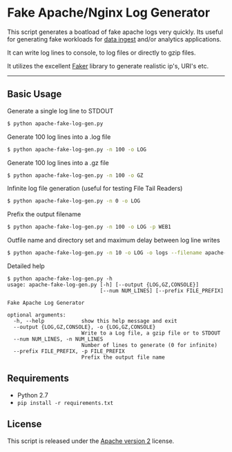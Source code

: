 # Fake Apache/Nginx Log Generator

This script generates a boatload of fake apache logs very quickly. Its useful for generating fake workloads for [data ingest](http://github.com/streamsets/datacollector) and/or analytics applications.

It can write log lines to console, to log files or directly to gzip files.

It utilizes the excellent [Faker](https://github.com/joke2k/faker/) library to generate realistic ip's, URI's etc.

***

## Basic Usage

Generate a single log line to STDOUT

```bash
$ python apache-fake-log-gen.py  
```

Generate 100 log lines into a .log file

```bash
$ python apache-fake-log-gen.py -n 100 -o LOG 
```

Generate 100 log lines into a .gz file

```bash
$ python apache-fake-log-gen.py -n 100 -o GZ 
```

Infinite log file generation (useful for testing File Tail Readers)

```bash
$ python apache-fake-log-gen.py -n 0 -o LOG 
```

Prefix the output filename

```bash
$ python apache-fake-log-gen.py -n 100 -o LOG -p WEB1
```

Outfile name and directory set and maximum delay between log line writes

```bash
$ python apache-fake-log-gen.py -n 10 -o LOG -o logs --filename apache-access --max-dealy 1000 
```

Detailed help
```
$ python apache-fake-log-gen.py -h
usage: apache-fake-log-gen.py [-h] [--output {LOG,GZ,CONSOLE}]
                              [--num NUM_LINES] [--prefix FILE_PREFIX]

Fake Apache Log Generator

optional arguments:
  -h, --help            show this help message and exit
  --output {LOG,GZ,CONSOLE}, -o {LOG,GZ,CONSOLE}
                        Write to a Log file, a gzip file or to STDOUT
  --num NUM_LINES, -n NUM_LINES
                        Number of lines to generate (0 for infinite)
  --prefix FILE_PREFIX, -p FILE_PREFIX
                        Prefix the output file name
```


## Requirements
* Python 2.7
* ```pip install -r requirements.txt```

## License
This script is released under the [Apache version 2](LICENSE) license.
